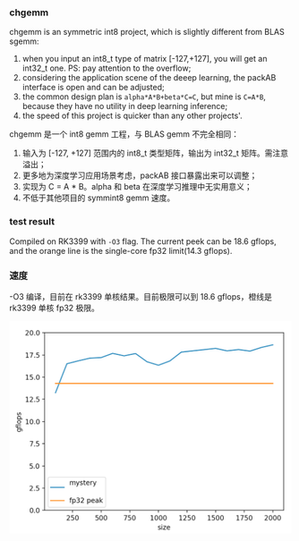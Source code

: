 ### chgemm

chgemm is an symmetric int8 project, which is slightly different from BLAS sgemm:
1. when you input an int8_t type of matrix [-127,+127], you will get an int32_t one. PS: pay attention to the overflow;
2. considering the application scene of the deeep learning, the packAB interface is open and can be adjusted;
3. the common design plan is `alpha*A*B+beta*C=C`, but mine is `C=A*B`, because they have no utility in deep learning inference;
4. the speed of this project is quicker than any other projects'.

chgemm 是一个 int8 gemm 工程，与 BLAS gemm 不完全相同：

1. 输入为 [-127, +127] 范围内的 int8_t 类型矩阵，输出为 int32_t 矩阵。需注意溢出；
2. 更多地为深度学习应用场景考虑，packAB 接口暴露出来可以调整；
3. 实现为 C = A * B。alpha 和 beta 在深度学习推理中无实用意义；
3. 不低于其他项目的 symmint8 gemm 速度。

### test result
Compiled on RK3399 with `-O3` flag. The current peek can be 18.6 gflops, and the orange line is the single-core fp32 limit(14.3 gflops). 

### 速度
-O3 编译，目前在 rk3399 单核结果。目前极限可以到 18.6 gflops，橙线是 rk3399 单核 fp32 极限。 

![尺寸和gflops结果](0.png)
